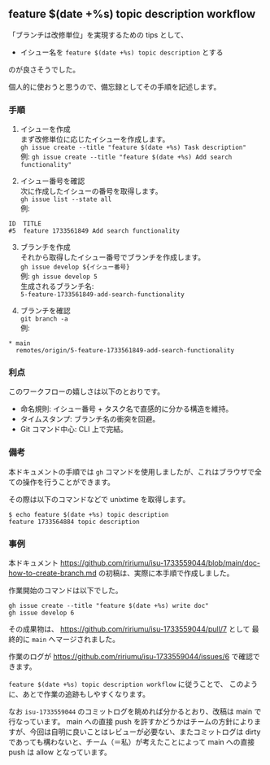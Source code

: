 ## feature $(date +%s) topic description workflow

「ブランチは改修単位」を実現するための tips として、

* イシュー名を `feature $(date +%s) topic description` とする

のが良さそうでした。

個人的に使おうと思うので、備忘録としてその手順を記述します。

### 手順

1. イシューを作成  
まず改修単位に応じたイシューを作成します。  
`gh issue create --title "feature $(date +%s) Task description"`  
例: `gh issue create --title "feature $(date +%s) Add search functionality"`

2. イシュー番号を確認  
次に作成したイシューの番号を取得します。  
`gh issue list --state all`  
例:  
```
ID  TITLE
#5  feature 1733561849 Add search functionality
```

3. ブランチを作成  
それから取得したイシュー番号でブランチを作成します。  
`gh issue develop ${イシュー番号}`  
例: `gh issue develop 5`  
生成されるブランチ名:  
`5-feature-1733561849-add-search-functionality`

4. ブランチを確認  
`git branch -a`  
例:  
```
* main
  remotes/origin/5-feature-1733561849-add-search-functionality
```

### 利点

このワークフローの嬉しさは以下のとおりです。

- 命名規則: イシュー番号 + タスク名で直感的に分かる構造を維持。
- タイムスタンプ: ブランチ名の衝突を回避。
- Git コマンド中心: CLI 上で完結。

### 備考

本ドキュメントの手順では  `gh` コマンドを使用しましたが、これはブラウザで全ての操作を行うことができます。

その際は以下のコマンドなどで unixtime を取得します。

```
$ echo feature $(date +%s) topic description
feature 1733564884 topic description
```

### 事例

本ドキュメント https://github.com/ririumu/isu-1733559044/blob/main/doc-how-to-create-branch.md の初稿は、実際に本手順で作成しました。

作業開始のコマンドは以下でした。

```
gh issue create --title "feature $(date +%s) write doc"
gh issue develop 6
```

その成果物は、
https://github.com/ririumu/isu-1733559044/pull/7 として
最終的に `main` へマージされました。

作業のログが https://github.com/ririumu/isu-1733559044/issues/6 で確認できます。

`feature $(date +%s) topic description workflow` に従うことで、
このように、あとで作業の追跡もしやすくなります。

なお `isu-1733559044` のコミットログを眺めれば分かるとおり、改稿は main で行なっています。 main への直接 push を許すかどうかはチームの方針によりますが、今回は自明に良いことはレビューが必要ない、またコミットログは dirty であっても構わないと、チーム（＝私）が考えたことによって main への直接 push は allow となっています。
